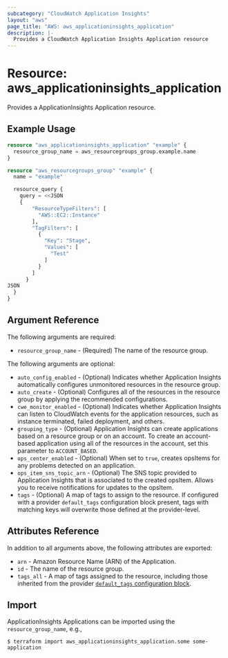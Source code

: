```yaml
---
subcategory: "CloudWatch Application Insights"
layout: "aws"
page_title: "AWS: aws_applicationinsights_application"
description: |-
  Provides a CloudWatch Application Insights Application resource
---
```


# Resource: aws_applicationinsights_application

Provides a ApplicationInsights Application resource.

## Example Usage

```terraform
resource "aws_applicationinsights_application" "example" {
  resource_group_name = aws_resourcegroups_group.example.name
}

resource "aws_resourcegroups_group" "example" {
  name = "example"

  resource_query {
    query = <<JSON
	{
		"ResourceTypeFilters": [
		  "AWS::EC2::Instance"
		],
		"TagFilters": [
		  {
			"Key": "Stage",
			"Values": [
			  "Test"
			]
		  }
		]
	  }
JSON
  }
}
```

## Argument Reference

The following arguments are required:

* `resource_group_name` - (Required) The name of the resource group.

The following arguments are optional:

* `auto_config_enabled` - (Optional)  Indicates whether Application Insights automatically configures unmonitored resources in the resource group.
* `auto_create` - (Optional) Configures all of the resources in the resource group by applying the recommended configurations.
* `cwe_monitor_enabled` - (Optional)  Indicates whether Application Insights can listen to CloudWatch events for the application resources, such as instance terminated, failed deployment, and others.
* `grouping_type` - (Optional) Application Insights can create applications based on a resource group or on an account. To create an account-based application using all of the resources in the account, set this parameter to `ACCOUNT_BASED`.
* `ops_center_enabled` - (Optional) When set to `true`, creates opsItems for any problems detected on an application.
* `ops_item_sns_topic_arn` - (Optional) The SNS topic provided to Application Insights that is associated to the created opsItem. Allows you to receive notifications for updates to the opsItem.
* `tags` - (Optional) A map of tags to assign to the resource. If configured with a provider `default_tags` configuration block present, tags with matching keys will overwrite those defined at the provider-level.

## Attributes Reference

In addition to all arguments above, the following attributes are exported:

* `arn` - Amazon Resource Name (ARN) of the Application.
* `id` - The name of the resource group.
* `tags_all` - A map of tags assigned to the resource, including those inherited from the provider [`default_tags` configuration block](https://registry.terraform.io/providers/hashicorp/aws/latest/docs#default_tags-configuration-block).


## Import

ApplicationInsights Applications can be imported using the `resource_group_name`, e.g.,

```
$ terraform import aws_applicationinsights_application.some some-application
```
